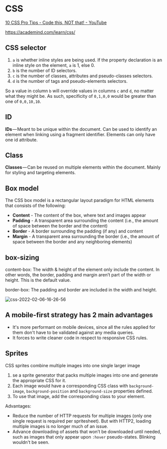 # CSS

[10 CSS Pro Tips - Code this, NOT that! - YouTube](https://www.youtube.com/watch?v=Qhaz36TZG5Y)

<https://academind.com/learn/css/>

## CSS selector

1. `a` is whether inline styles are being used. If the property declaration is an inline style on the element, `a` is 1, else 0.
2. `b` is the number of ID selectors.
3. `c` is the number of classes, attributes and pseudo-classes selectors.
4. `d` is the number of tags and pseudo-elements selectors.

So a value in column `b` will override values in columns `c` and `d`, no matter what they might be. As such, specificity of `0,1,0,0` would be greater than one of `0,0,10,10`.

## ID

**IDs** — Meant to be unique within the document. Can be used to identify an element when linking using a fragment identifier. Elements can only have one id attribute.

## Class

**Classes** — Can be reused on multiple elements within the document. Mainly for styling and targeting elements.

## Box model

The CSS box model is a rectangular layout paradigm for HTML elements that consists of the following:

- **Content** - The content of the box, where text and images appear
- **Padding** - A transparent area surrounding the content (i.e., the amount of space between the border and the content)
- **Border** - A border surrounding the padding (if any) and content
- **Margin** - A transparent area surrounding the border (i.e., the amount of space between the border and any neighboring elements)

## box-sizing

content-box: The width & height of the element only include the content. In other words, the border, padding and margin aren’t part of the
width or height. This is the default value.

border-box: The padding and border are included in the width and height.

![css-2022-02-06-16-26-56](/assets/css/css-2022-02-06-16-26-56.png)

## A mobile-first strategy has 2 main advantages

- It's more performant on mobile devices, since all the rules applied for them don't have to be validated against any media queries.
- It forces to write cleaner code in respect to responsive CSS rules.

## Sprites

CSS sprites combine multiple images into one single larger image

1. se a sprite generator that packs multiple images into one and generate the appropriate CSS for it.
2. Each image would have a corresponding CSS class with `background-image`, `background-position` and `background-size` properties defined.
3. To use that image, add the corresponding class to your element.

Advantages:

- Reduce the number of HTTP requests for multiple images (only one single request is required per spritesheet). But with HTTP2, loading multiple images is no longer much of an issue.
- Advance downloading of assets that won’t be downloaded until needed, such as images that only appear upon `:hover` pseudo-states. Blinking wouldn't be seen.
